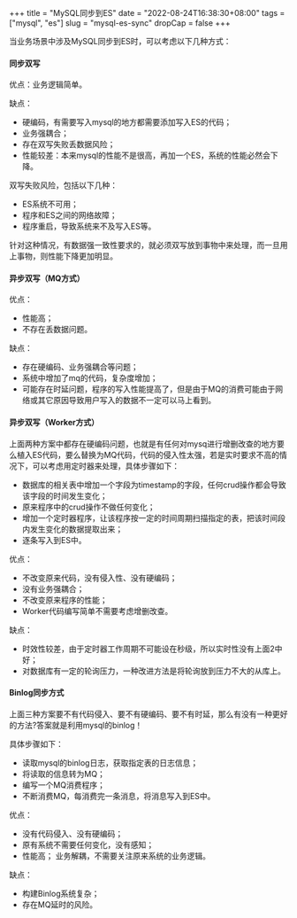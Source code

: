 +++
title = "MySQL同步到ES"
date = "2022-08-24T16:38:30+08:00"
tags = ["mysql", "es"]
slug = "mysql-es-sync"
dropCap = false
+++

当业务场景中涉及MySQL同步到ES时，可以考虑以下几种方式：

#### 同步双写

优点：业务逻辑简单。

缺点：

- 硬编码，有需要写入mysql的地方都需要添加写入ES的代码；
- 业务强耦合；
- 存在双写失败丢数据风险；
- 性能较差：本来mysql的性能不是很高，再加一个ES，系统的性能必然会下降。

双写失败风险，包括以下几种：

- ES系统不可用；
- 程序和ES之间的网络故障；
- 程序重启，导致系统来不及写入ES等。

针对这种情况，有数据强一致性要求的，就必须双写放到事物中来处理，而一旦用上事物，则性能下降更加明显。

#### 异步双写（MQ方式）

优点：

- 性能高；
- 不存在丢数据问题。

缺点：

- 存在硬编码、业务强耦合等问题；
- 系统中增加了mq的代码，复杂度增加；
- 可能存在时延问题，程序的写入性能提高了，但是由于MQ的消费可能由于网络或其它原因导致用户写入的数据不一定可以马上看到。

#### 异步双写（Worker方式）

上面两种方案中都存在硬编码问题，也就是有任何对mysq进行增删改查的地方要么植入ES代码，要么替换为MQ代码，代码的侵入性太强，若是实时要求不高的情况下，可以考虑用定时器来处理，具体步骤如下：

- 数据库的相关表中增加一个字段为timestamp的字段，任何crud操作都会导致该字段的时间发生变化；
- 原来程序中的crud操作不做任何变化；
- 增加一个定时器程序，让该程序按一定的时间周期扫描指定的表，把该时间段内发生变化的数据提取出来；
- 逐条写入到ES中。

优点：

- 不改变原来代码，没有侵入性、没有硬编码；
- 没有业务强耦合；
- 不改变原来程序的性能；
- Worker代码编写简单不需要考虑增删改查。

缺点：

- 时效性较差，由于定时器工作周期不可能设在秒级，所以实时性没有上面2中好；
- 对数据库有一定的轮询压力，一种改进方法是将轮询放到压力不大的从库上。

#### Binlog同步方式

上面三种方案要不有代码侵入、要不有硬编码、要不有时延，那么有没有一种更好的方法?答案就是利用mysql的binlog！

具体步骤如下：

- 读取mysql的binlog日志，获取指定表的日志信息；
- 将读取的信息转为MQ；
- 编写一个MQ消费程序；
- 不断消费MQ，每消费完一条消息，将消息写入到ES中。

优点：

- 没有代码侵入、没有硬编码；
- 原有系统不需要任何变化，没有感知；
- 性能高； 业务解耦，不需要关注原来系统的业务逻辑。

缺点：

- 构建Binlog系统复杂；
- 存在MQ延时的风险。
